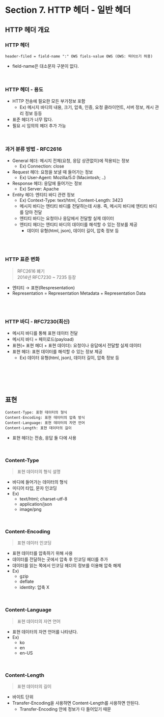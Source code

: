 # Section 7. HTTP 헤더 - 일반 헤더
## HTTP 헤더 개요
### HTTP 헤더
```
header-filed = field-name ":" OWS fiels-value OWS (OWS: 띄어쓰기 허용)
```
- field-name은 대소문자 구분이 없다.
<br>

### HTTP 헤더 - 용도
- HTTP 전송에 필요한 모든 부가정보 포함
  - Ex) 메시지 바디의 내용, 크기, 압축, 인증, 요청 클라이언트, 서버 정보, 캐시 관리 정보 등등
- 표준 헤더가 너무 많다.
- 필요 시 임의의 헤더 추가 가능
<br>

### 과거 분류 방법 - RFC2616
- General 헤더: 메시지 전체(요청, 응답 상관없이)에 적용되는 정보
  - Ex) Connection: close
- Request 헤더: 요청을 보낼 때 들어가는 정보
  - Ex) User-Agent: Mozilla/5.0 (Macintosh; ..)
- Response 헤더: 응답에 들어가는 정보
  - Ex) Server: Apache
- Entity 헤더: 엔티티 바디 관련 정보
  - Ex) Context-Type: text/html, Content-Length: 3423
  - 메시지 바디는 엔티티 바디를 전달하는데 사용. 즉, 메시지 바디에 엔티티 바디를 담아 전달
  - 엔티티 바디는 요청이나 응답에서 전달할 실제 데이터
  - 엔티티 헤더는 엔티티 바디의 데이터를 해석할 수 있는 정보를 제공
    - 데이터 유형(html, json), 데이터 길이, 압축 정보 등
 <br>
 <br>
 
### HTTP 표준 변화
> RFC2616 폐기  
> 2014년 RFC7230 ~ 7235 등장
- 엔티티 → 표현(Respresentation)
- Representation = Representation Metadata + Representation Data
<br>
<br>

### HTTP 바디 - RFC7230(최신)
- 메시지 바디를 통해 표현 데이터 전달
- 메시지 바디 = 페이로드(payload)
- 표현(= 표현 헤더 + 표현 데이터): 요청이나 응답에서 전달할 실제 데이터
- 표현 헤더: 표현 데이터를 해석할 수 있는 정보 제공
  - Ex) 데이터 유형(html, json), 데이터 길이, 압축 정보 등
<br>
<br>
<br>
<br>

## 표현
```
Content-Type: 표현 데이터의 형식
Content-Encoding: 표현 데이터의 압축 방식
Content-Language: 표현 데이터의 자연 언어
Content-Length: 표현 데이터의 길이
```
- 표현 헤더는 전송, 응답 둘 다에 사용
<br>

### Content-Type
> 표현 데이터의 형식 설명
- 바디에 들어가는 데이터의 형식
- 미디어 타입, 문자 인코딩
- Ex) 
  - text/html; charset-utf-8
  - application/json
  - image/png
<br>

### Content-Encoding
> 표현 데이터 인코딩
- 표현 데이터를 압축하기 위해 사용
- 데이터를 전달하는 곳에서 압축 후 인코딩 헤더를 추가
- 데이터를 읽는 쪽에서 인코딩 헤더의 정보를 이용해 압축 해제
- Ex)
  - gzip
  - deflate
  - identity: 압축 X
<br>

### Content-Language
> 표현 데이터의 자연 언어
- 표현 데이터의 자연 언어를 나타낸다.
- Ex)
  - ko
  - en
  - en-US
<br>

### Content-Length
> 표현 데이터의 길이
- 바이트 단위
- Transfer-Encoding을 사용하면 Content-Length를 사용하면 안된다.
  - Transfer-Encoding 안에 정보가 다 들어있기 때문

